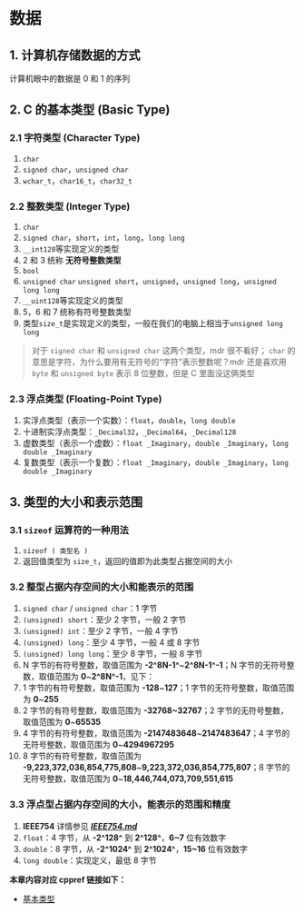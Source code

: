 # 数据

## 1. 计算机存储数据的方式

计算机眼中的数据是 0 和 1 的序列

## 2. C 的基本类型 (Basic Type)

### 2.1 字符类型 (Character Type)

1. `char`
2. `signed char`，`unsigned char`
3. `wchar_t`，`char16_t`，`char32_t`

### 2.2 整数类型 (Integer Type)

1. `char`
2. `signed char`，`short`，`int`，`long`，`long long`
3. `__int128`等实现定义的类型
4. 2 和 3 统称 **无符号整数类型**
5. `bool`
6. `unsigned char` `unsigned short`，`unsigned`，`unsigned long`，`unsigned long long`
7. `__uint128`等实现定义的类型
8. 5，6 和 7 统称有符号整数类型
9. 类型`size_t`是实现定义的类型，一般在我们的电脑上相当于`unsigned long long`

> 对于 `signed char` 和 `unsigned char` 这两个类型，mdr 很不看好；
> `char` 的意思是字符，为什么要用有无符号的“字符”表示整数呢？mdr 还是喜欢用 `byte` 和 `unsigned byte` 表示 8 位整数，但是 C 里面没这俩类型

### 2.3 浮点类型 (Floating-Point Type)

1. 实浮点类型（表示一个实数）：`float`，`double`，`long double`
2. 十进制实浮点类型：`_Decimal32`，`_Decimal64`，`_Decimal128`
3. 虚数类型（表示一个虚数）：`float _Imaginary`，`double _Imaginary`，`long double _Imaginary`
4. 复数类型（表示一个复数）：`float _Imaginary`，`double _Imaginary`，`long double _Imaginary`

## 3. 类型的大小和表示范围

### 3.1 `sizeof` 运算符的一种用法

1. `sizeof ( 类型名 )`
2. 返回值类型为 `size_t`，返回的值即为此类型占据空间的大小

### 3.2 整型占据内存空间的大小和能表示的范围

1. `signed char` / `unsigned char`：1 字节
2. `(unsigned) short`：至少 2 字节，一般 2 字节
3. `(unsigned) int`：至少 2 字节，一般 4 字节
4. `(unsigned) long`：至少 4 字节，一般 4 或 8 字节
5. `(unsigned) long long`：至少 8 字节，一般 8 字节
6. N 字节的有符号整数，取值范围为 **-2^8N-1^**\~**2^8N-1^-1**；N 字节的无符号整数，取值范围为 **0**~**2^8N^-1**，见下：
7. 1 字节的有符号整数，取值范围为 **-128**\~**127**；1 字节的无符号整数，取值范围为 **0**\~**255**
8. 2 字节的有符号整数，取值范围为 **-32768\~32767**；2 字节的无符号整数，取值范围为 **0**\~**65535**
9. 4 字节的有符号整数，取值范围为 **-2147483648**\~**2147483647**；4 字节的无符号整数，取值范围为 **0**\~**4294967295**
10. 8 字节的有符号整数，取值范围为 **-9,223,372,036,854,775,808**\~**9,223,372,036,854,775,807**；8 字节的无符号整数，取值范围为
    **0**\~**18,446,744,073,709,551,615**

### 3.3 浮点型占据内存空间的大小，能表示的范围和精度

1. **IEEE754** 详情参见 [**_IEEE754.md_**](/教程/番外/1_IEEE754.md)
2. `float`：4 字节，从 **-2^128^** 到 **2^128^**，**6~7** 位有效数字
3. `double`：8 字节，从 **-2^1024^** 到 **2^1024^**，**15~16** 位有效数字
4. `long double`：实现定义，最低 8 字节

**本章内容对应 cppref 链接如下：**

- [基本类型](https://zh.cppreference.com/w/c/language/arithmetic_types)
